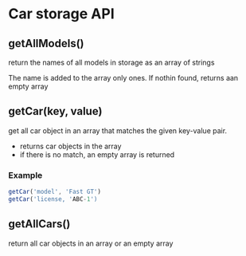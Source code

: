 # Car storage API

## **getAllModels()**

return the names of all models in storage as an array of strings

The name is added to the array only ones. If nothin found, returns aan empty array

## **getCar(key, value)**

get all car object in an array that matches the given key-value pair.

- returns car objects in the array
- if there is no match, an empty array is returned

### Example

```js
getCar('model', 'Fast GT')
getCar('license, 'ABC-1')
```

## **getAllCars()**

return all car objects in an array or an empty array
